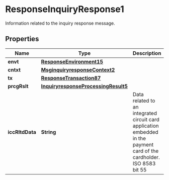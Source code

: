 

# ResponseInquiryResponse1

Information related to the inquiry response message.

## Properties

| Name | Type | Description | Notes |
|------------ | ------------- | ------------- | -------------|
|**envt** | [**ResponseEnvironment15**](ResponseEnvironment15.md) |  |  [optional] |
|**cntxt** | [**MsginquiryresponseContext2**](MsginquiryresponseContext2.md) |  |  [optional] |
|**tx** | [**ResponseTransaction87**](ResponseTransaction87.md) |  |  [optional] |
|**prcgRslt** | [**InquiryresponseProcessingResult5**](InquiryresponseProcessingResult5.md) |  |  [optional] |
|**iccRltdData** | **String** | Data related to an integrated circuit card application embedded in the payment card of the cardholder.  ISO 8583 bit 55 |  [optional] |



